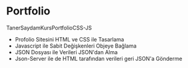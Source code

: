 # Portfolio
TanerSaydamKursPortfolioCSS-JS
- Profolio Sitesini HTML ve CSS ile Tasarlama
- Javascript ile Sabit Değişkenleri Objeye Bağlama
- JSON Dosyası ile Verileri JSON'dan Alma
- Json-Server ile de HTML tarafından verileri geri JSON'a Gönderme
